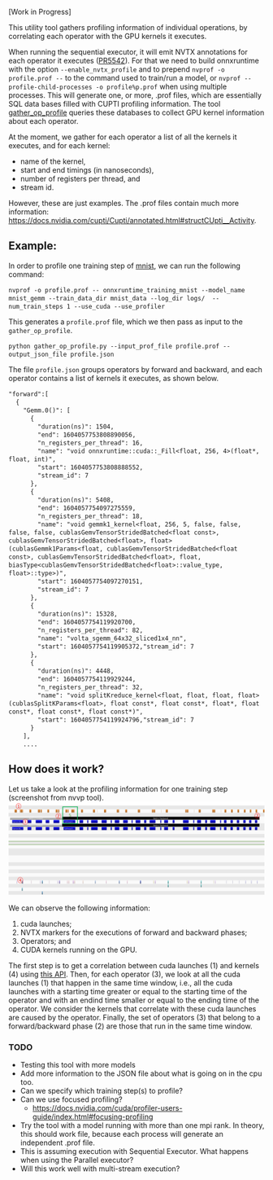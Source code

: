 
[Work in Progress]

This utility tool gathers profiling information of individual operations, by correlating each operator with the GPU kernels it executes.

When running the sequential executor, it will emit NVTX annotations for each operator it executes ([PR5542](https://github.com/microsoft/onnxruntime/pull/5542)). For that we need to build onnxruntime with the option `--enable_nvtx_profile` and to prepend `nvprof -o profile.prof --` to the command used to train/run a model, or `nvprof --profile-child-processes -o profile%p.prof` when using multiple processes. This will generate one, or more, .prof files, which are essentially SQL data bases filled with CUPTI profiling information. The tool [gather_op_profile](.gather_op_profile.py) queries these databases to collect GPU kernel information about each operator. 

At the moment, we gather for each operator a list of all the kernels it executes, and for each kernel:
* name of the kernel,
* start and end timings (in nanoseconds),
* number of registers per thread, and
* stream id.

However, these are just examples. The .prof files contain much more information: https://docs.nvidia.com/cupti/Cupti/annotated.html#structCUpti__Activity.

## Example: 

In order to profile one training step of [mnist](https://github.com/microsoft/onnxruntime/tree/master/orttraining/orttraining/models/mnist), we can run the following command:  
```
nvprof -o profile.prof -- onnxruntime_training_mnist --model_name mnist_gemm --train_data_dir mnist_data --log_dir logs/  --num_train_steps 1 --use_cuda --use_profiler
```

This generates a `profile.prof` file, which we then pass as input to the `gather_op_profile`.

```
python gather_op_profile.py --input_prof_file profile.prof --output_json_file profile.json
```

The file `profile.json` groups operators by forward and backward, and each operator contains a list of kernels it executes, as shown below.

```
"forward":[
  {
    "Gemm.0()": [
      {
        "duration(ns)": 1504,
        "end": 1604057753808890056,
        "n_registers_per_thread": 16,
        "name": "void onnxruntime::cuda::_Fill<float, 256, 4>(float*, float, int)",
        "start": 1604057753808888552,
        "stream_id": 7
      },
      {
        "duration(ns)": 5408,
        "end": 1604057754097275559,
        "n_registers_per_thread": 18,
        "name": "void gemmk1_kernel<float, 256, 5, false, false, false, false, cublasGemvTensorStridedBatched<float const>, cublasGemvTensorStridedBatched<float>, float>(cublasGemmk1Params<float, cublasGemvTensorStridedBatched<float const>, cublasGemvTensorStridedBatched<float>, float, biasType<cublasGemvTensorStridedBatched<float>::value_type, float>::type>)",
        "start": 1604057754097270151,
        "stream_id": 7
      },
      {
        "duration(ns)": 15328,
        "end": 1604057754119920700,
        "n_registers_per_thread": 82,
        "name": "volta_sgemm_64x32_sliced1x4_nn",
        "start": 1604057754119905372,"stream_id": 7
      },
      {
        "duration(ns)": 4448,
        "end": 1604057754119929244,
        "n_registers_per_thread": 32,
        "name": "void splitKreduce_kernel<float, float, float, float>(cublasSplitKParams<float>, float const*, float const*, float*, float const*, float const*, float const*)",
        "start": 1604057754119924796,"stream_id": 7
      }
    ],
    ....
```

## How does it work?

Let us take a look at the profiling information for one training step (screenshot from nvvp tool). 
![](profile.png)

We can observe the following information:
1. cuda launches;
2. NVTX markers for the executions of forward and backward phases; 
3. Operators; and
4. CUDA kernels running on the GPU. 

The first step is to get a correlation between cuda launches (1) and kernels (4) using [this API](https://docs.nvidia.com/cupti/Cupti/annotated.html#structCUpti__ActivityAPI_131ebcf7b922b23850c6c85a9d5157b0d). Then, for each operator (3), we look at all the cuda launches (1) that happen in the same time window, i.e., all the cuda launches with a starting time greater or equal to the starting time of the operator and with an endind time smaller or equal to the ending time of the operator. We consider the kernels that correlate with these cuda launches are caused by the operator. Finally, the set of operators (3) that belong to a forward/backward phase (2) are those that run in the same time window.

### TODO

* Testing this tool with more models
* Add more information to the JSON file about what is going on in the cpu too. 
* Can we specify which training step(s) to profile?
* Can we use focused profiling? 
  - https://docs.nvidia.com/cuda/profiler-users-guide/index.html#focusing-profiling
* Try the tool with a model running with more than one mpi rank. In theory, this should work file, because each process will generate an independent .prof file.
* This is assuming execution with Sequential Executor. What happens when using the Parallel executor?
* Will this work well with multi-stream execution?